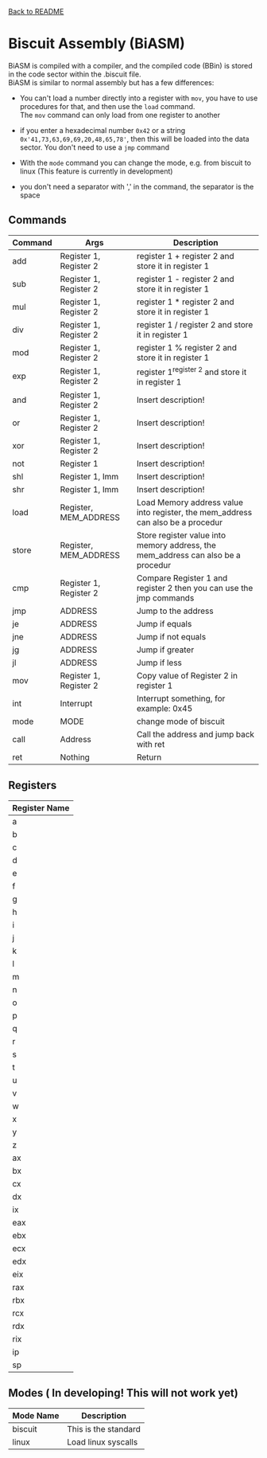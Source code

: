 [Back to README](./README.md)
# Biscuit Assembly (BiASM)
BiASM is compiled with a compiler, and the compiled code (BBin) is stored in the code sector within the .biscuit file.\
BiASM is similar to normal assembly but has a few differences:
 - You can't load a number directly into a register with `mov`, you have to use procedures for that, and then use the `load` command. \
 The `mov` command can only load from one register to another

 - if you enter a hexadecimal number `0x42` or a string `0x'41,73,63,69,69,20,48,65,78'`, then this will be loaded into the data sector. You don't need to use a `jmp` command
 
 - With the `mode` command you can change the mode, e.g. from biscuit to linux (This feature is currently in development)

 - you don't need a separator with ',' in the command, the separator is the space


 
## Commands

|Command| Args | Description|
|-------|-------------------------|--------------------------------------------|
|add|Register 1, Register 2|register 1 + register 2 and store it in register 1|
|sub|Register 1, Register 2|register 1 - register 2 and store it in register 1|
|mul|Register 1, Register 2|register 1 * register 2 and store it in register 1|
|div|Register 1, Register 2|register 1 / register 2 and store it in register 1|
|mod|Register 1, Register 2|register 1 % register 2 and store it in register 1|
|exp|Register 1, Register 2|register 1<sup>register 2</sup> and store it in register 1|
|and|Register 1, Register 2|Insert description!|
|or|Register 1, Register 2|Insert description!|
|xor|Register 1, Register 2|Insert description!|
|not|Register 1|Insert description!|
|shl|Register 1, Imm|Insert description!|
|shr|Register 1, Imm|Insert description!|
|load|Register, MEM_ADDRESS|Load Memory address value into register, the mem_address can also be a procedur|
|store|Register, MEM_ADDRESS|Store register value into memory address, the mem_address can also be a procedur|
|cmp|Register 1, Register 2|Compare Register 1 and register 2 then you can use the jmp commands|
|jmp|ADDRESS|Jump to the address|
|je|ADDRESS|Jump if equals|
|jne|ADDRESS|Jump if not equals|
|jg|ADDRESS|Jump if greater|
|jl|ADDRESS|Jump if less|
|mov|Register 1, Register 2| Copy value of Register 2 in register 1|
|int|Interrupt|Interrupt something, for example: 0x45|
|mode|MODE|change mode of biscuit|
|call|Address|Call the address and jump back with ret|
|ret|Nothing|Return|

## Registers


|Register Name|
|-|
|a|
|b|
|c|
|d|
|e|
|f|
|g|
|h|
|i|
|j|
|k|
|l|
|m|
|n|
|o|
|p|
|q|
|r|
|s|
|t|
|u|
|v|
|w|
|x|
|y|
|z|
|ax|
|bx|
|cx|
|dx|
|ix|
|eax|
|ebx|
|ecx|
|edx|
|eix|
|rax|
|rbx|
|rcx|
|rdx|
|rix|
|ip|
|sp|


## Modes ( In developing! This will not work yet)
|Mode Name|Description
|-|-|
|biscuit|This is the standard|
|linux|Load linux syscalls
